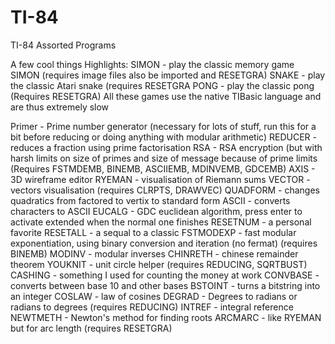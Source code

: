 # TI-84
TI-84 Assorted Programs

A few cool things
Highlights:
SIMON - play the classic memory game SIMON (requires image files also be imported and RESETGRA)
SNAKE - play the classic Atari snake (requires RESETGRA
PONG - play the classic pong (Requires RESETGRA)
All these games use the native TIBasic language and are thus extremely slow

Primer - Prime number generator (necessary for lots of stuff, run this for a bit before reducing or doing anything with modular arithmetic)
REDUCER - reduces a fraction using prime factorisation
RSA - RSA encryption (but with harsh limits on size of primes and size of message because of prime limits (Requires FSTMDEMB, BINEMB, ASCIIEMB, MDINVEMB, GDCEMB)
AXIS - 3D wireframe editor
RYEMAN - visualisation of Riemann sums
VECTOR - vectors visualisation (requires CLRPTS, DRAWVEC)
QUADFORM - changes quadratics from factored to vertix to standard form
ASCII - converts characters to ASCII
EUCALG - GDC euclidean algorithm, press enter to activate extended when the normal one finishes
RESETNUM - a personal favorite
RESETALL - a sequal to a classic
FSTMODEXP - fast modular exponentiation, using binary conversion and iteration (no fermat) (requires BINEMB)
MODINV - modular inverses
CHINRETH - chinese remainder theorem
YOUKNIT - unit circle helper (requires REDUCING, SQRTBUST)
CASHING - something I used for counting the money at work
CONVBASE - converts between base 10 and other bases
BSTOINT - turns a bitstring into an integer
COSLAW - law of cosines
DEGRAD - Degrees to radians or radians to degrees (requires REDUCING)
INTREF - integral reference
NEWTMETH - Newton's method for finding roots
ARCMARC - like RYEMAN but for arc length (requires RESETGRA)

